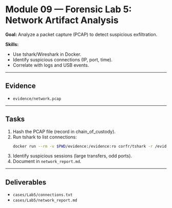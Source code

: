 # Module 09 — Forensic Lab 5: Network Artifact Analysis

**Goal:** Analyze a packet capture (PCAP) to detect suspicious exfiltration.

**Skills:**  
- Use tshark/Wireshark in Docker.  
- Identify suspicious connections (IP, port, time).  
- Correlate with logs and USB events.  

---

## Evidence
- `evidence/network.pcap`

---

## Tasks
1. Hash the PCAP file (record in chain_of_custody).  
2. Run tshark to list connections:  
   ```bash
   docker run --rm -v $PWD/evidence:/evidence:ro corfr/tshark -r /evidence/network.pcap -q -z conv,tcp > cases/Lab5/connections.txt
   ```
3. Identify suspicious sessions (large transfers, odd ports).  
4. Document in `network_report.md`.  

---

## Deliverables
- `cases/Lab5/connections.txt`  
- `cases/Lab5/network_report.md`
